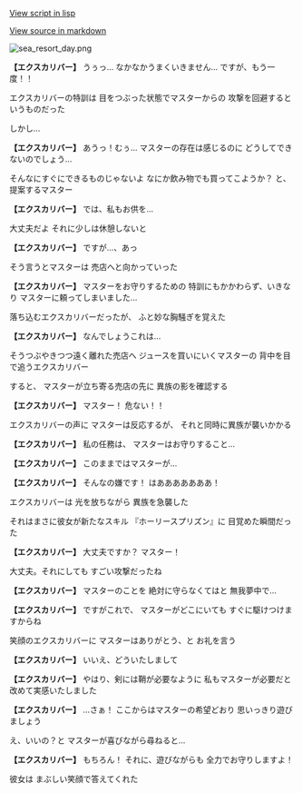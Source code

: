 [View script in lisp](../scripts/210111103.txt)

[View source in markdown](210111103.md)

![sea_resort_day.png](../images/backgrounds/sea_resort_day.png)

**【エクスカリバー】**
うぅっ…
なかなかうまくいきません…
ですが、もう一度！！

エクスカリバーの特訓は
目をつぶった状態でマスターからの
攻撃を回避するというものだった

しかし…

**【エクスカリバー】**
あうっ！むぅ…
マスターの存在は感じるのに
どうしてできないのでしょう…

そんなにすぐにできるものじゃないよ
なにか飲み物でも買ってこようか？
と、提案するマスター

**【エクスカリバー】**
では、私もお供を…

大丈夫だよ
それに少しは休憩しないと

**【エクスカリバー】**
ですが…、あっ

そう言うとマスターは
売店へと向かっていった

**【エクスカリバー】**
マスターをお守りするための
特訓にもかかわらず、いきなり
マスターに頼ってしまいました…

落ち込むエクスカリバーだったが、
ふと妙な胸騒ぎを覚えた

**【エクスカリバー】**
なんでしょうこれは…

そうつぶやきつつ遠く離れた売店へ
ジュースを買いにいくマスターの
背中を目で追うエクスカリバー

すると、
マスターが立ち寄る売店の先に
異族の影を確認する

**【エクスカリバー】**
マスター！
危ない！！

エクスカリバーの声に
マスターは反応するが、
それと同時に異族が襲いかかる

**【エクスカリバー】**
私の任務は、
マスターはお守りすること…

**【エクスカリバー】**
このままではマスターが…

**【エクスカリバー】**
そんなの嫌です！
はあああああああ！

エクスカリバーは
光を放ちながら
異族を急襲した

それはまさに彼女が新たなスキル
『ホーリースプリズン』に
目覚めた瞬間だった

**【エクスカリバー】**
大丈夫ですか？
マスター！

大丈夫。それにしても
すごい攻撃だったね

**【エクスカリバー】**
マスターのことを
絶対に守らなくてはと
無我夢中で…

**【エクスカリバー】**
ですがこれで、
マスターがどこにいても
すぐに駆けつけますからね

笑顔のエクスカリバーに
マスターはありがとう、と
お礼を言う

**【エクスカリバー】**
いいえ、どういたしまして

**【エクスカリバー】**
やはり、剣には鞘が必要なように
私もマスターが必要だと
改めて実感いたしました

**【エクスカリバー】**
…さぁ！
ここからはマスターの希望どおり
思いっきり遊びましょう

え、いいの？と
マスターが喜びながら尋ねると…

**【エクスカリバー】**
もちろん！
それに、遊びながらも
全力でお守りしますよ！

彼女は
まぶしい笑顔で答えてくれた
